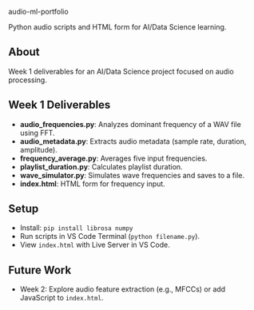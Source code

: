 audio-ml-portfolio

 Python audio scripts and HTML form for AI/Data Science learning.

 ## About
 Week 1 deliverables for an AI/Data Science project focused on audio processing.

 ## Week 1 Deliverables
 - **audio_frequencies.py**: Analyzes dominant frequency of a WAV file using FFT.
 - **audio_metadata.py**: Extracts audio metadata (sample rate, duration, amplitude).
 - **frequency_average.py**: Averages five input frequencies.
 - **playlist_duration.py**: Calculates playlist duration.
 - **wave_simulator.py**: Simulates wave frequencies and saves to a file.
 - **index.html**: HTML form for frequency input.

 ## Setup
 - Install: `pip install librosa numpy`
 - Run scripts in VS Code Terminal (`python filename.py`).
 - View `index.html` with Live Server in VS Code.

 ## Future Work
 - Week 2: Explore audio feature extraction (e.g., MFCCs) or add JavaScript to `index.html`.
